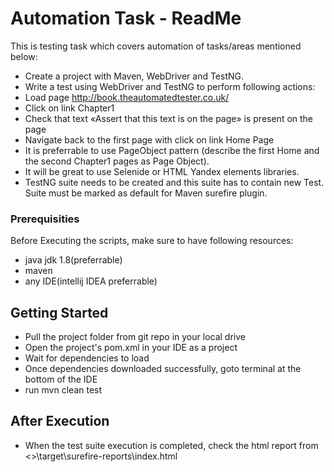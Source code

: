 # Automation Task - ReadMe


This is testing task which covers automation of tasks/areas mentioned below:
- Create a project with Maven, WebDriver and TestNG.
- Write a test using WebDriver and TestNG to perform following actions:
- Load page http://book.theautomatedtester.co.uk/
- Click on link Chapter1
- Check that text «Assert that this text is on the page» is present on the page
- Navigate back to the first page with click on link Home Page
- It is preferrable to use PageObject pattern (describe the first Home and the second Chapter1 pages as Page
Object). 
- It will be great to use Selenide or HTML Yandex elements libraries. 
- TestNG suite needs to be created and this suite has to contain new Test. Suite must be marked as default for Maven surefire plugin.

### Prerequisities

Before Executing the scripts, make sure to have following resources:
- java jdk 1.8(preferrable)
- maven
- any IDE(intellij IDEA preferrable)



## Getting Started

- Pull the project folder from git repo in your local drive
- Open the project's pom.xml in your IDE as a project
- Wait for dependencies to load
- Once dependencies downloaded successfully, goto terminal at the bottom of the IDE
- run mvn clean test

	
## After Execution

- When the test suite execution is completed, check the html report from <<Project Location>>\target\surefire-reports\index.html
